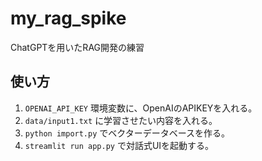 # my_rag_spike
ChatGPTを用いたRAG開発の練習

## 使い方
1. `OPENAI_API_KEY` 環境変数に、OpenAIのAPIKEYを入れる。
1. `data/input1.txt` に学習させたい内容を入れる。
1. `python import.py` でベクターデータベースを作る。
1. `streamlit run app.py` で対話式UIを起動する。
